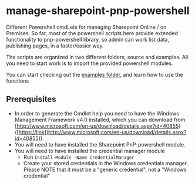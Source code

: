 # manage-sharepoint-pnp-powershell

Different Powershell cmdLets for managing Sharepoint Online / on Premises.
So far, most of the powershell scripts here provide extended functionality to pnp-powershell library, so admin can work list data, publishing pages, in a faster/easier way.

The scripts are organized in two different folders, source and examples. All you need to start work is to import the provided powershell modules.

You can start checking out the [examples folder](examples), and learn how to use the functions


## Prerequisites

- In order to generate the Cmdlet help you need to have the Windows Management Framework v4.0 installed, which you can download from [http://www.microsoft.com/en-us/download/details.aspx?id=40855]([https://link](http://www.microsoft.com/en-us/download/details.aspx?id=40855)).
- You will need to have installed the Sharepoint PnP-powershell module.
- You will need to have installed the credential manager module
  - Run ```Install-Module -Name CredentialManager```
  - Create your stored credentials in the Windows credentials manager. Please NOTE that it must be a "generic credential", not a "Windows credential"
